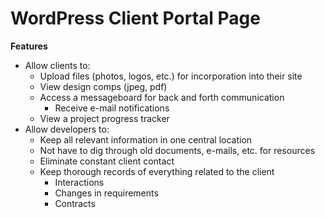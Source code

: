 WordPress Client Portal Page
=======
**Features**
- Allow clients to:
  - Upload files (photos, logos, etc.) for incorporation into their site
  - View design comps (jpeg, pdf)
  - Access a messageboard for back and forth communication
    - Receive e-mail notifications
  - View a project progress tracker
- Allow developers to:
  - Keep all relevant information in one central location
  - Not have to dig through old documents, e-mails, etc. for resources
  - Eliminate constant client contact
  - Keep thorough records of everything related to the client 
    - Interactions
    - Changes in requirements
    - Contracts
